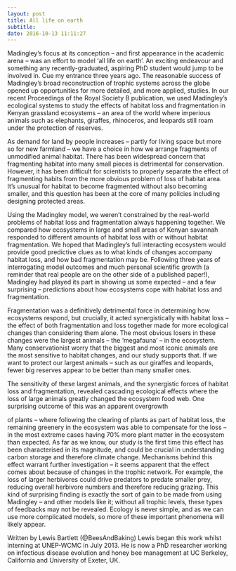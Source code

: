 ```yaml
---
layout: post
title: All life on earth
subtitle:
date: 2016-10-13 11:11:27
---
```


Madingley’s focus at its conception – and first appearance in the academic arena – was an effort to model ‘all life on earth’. An exciting endeavour and something any recently-graduated, aspiring PhD student would jump to be involved in. Cue my entrance three years ago. The reasonable success of Madingley’s broad reconstruction of trophic systems across the globe opened up opportunities for more detailed, and more applied, studies. In our recent Proceedings of the Royal Society B publication, we used Madingley’s ecological systems to study the effects of habitat loss and fragmentation in Kenyan grassland ecosystems – an area of the world where imperious animals such as elephants, giraffes, rhinoceros, and leopards still roam under the protection of reserves.

As demand for land by people increases – partly for living space but more so for new farmland – we have a choice in how we arrange fragments of unmodified animal habitat. There has been widespread concern that fragmenting habitat into many small pieces is detrimental for conservation. However, it has been difficult for scientists to properly separate the effect of fragmenting habits from the more obvious problem of loss of habitat area. It’s unusual for habitat to become fragmented without also becoming smaller, and this question has been at the core of many policies including designing protected areas.

Using the Madingley model, we weren’t constrained by the real-world problems of habitat loss and fragmentation always happening together. We compared how ecosystems in large and small areas of Kenyan savannah responded to different amounts of habitat loss with or without habitat fragmentation. We hoped that Madingley’s full interacting ecosystem would provide good predictive clues as to what kinds of changes accompany habitat loss, and how bad fragmentation may be. Following three years of interrogating model outcomes and much personal scientific growth (a reminder that real people are on the other side of a published paper!), Madingley had played its part in showing us some expected – and a few surprising – predictions about how ecosystems cope with habitat loss and fragmentation.

Fragmentation was a definitively detrimental force in determining how ecosystems respond, but crucially, it acted synergistically with habitat loss – the effect of both fragmentation and loss together made for more ecological changes than considering them alone. The most obvious losers in these changes were the largest animals – the ‘megafauna’ – in the ecosystem. Many conservationist worry that the biggest and most iconic animals are the most sensitive to habitat changes, and our study supports that. If we want to protect our largest animals – such as our giraffes and leopards, fewer big reserves appear to be better than many smaller ones.

The sensitivity of these largest animals, and the synergistic forces of habitat loss and fragmentation, revealed cascading ecological effects where the loss of large animals greatly changed the ecosystem food web. One surprising outcome of this was an apparent overgrowth

of plants – where following the clearing of plants as part of habitat loss, the remaining greenery in the ecosystem was able to compensate for the loss – in the most extreme cases having 70% more plant matter in the ecosystem than expected. As far as we know, our study is the first time this effect has been characterised in its magnitude, and could be crucial in understanding carbon storage and therefore climate change. Mechanisms behind this effect warrant further investigation – it seems apparent that the effect comes about because of changes in the trophic network. For example, the loss of larger herbivores could drive predators to predate smaller prey, reducing overall herbivore numbers and therefore reducing grazing. This kind of surprising finding is exactly the sort of gain to be made from using Madingley – and other models like it; without all trophic levels, these types of feedbacks may not be revealed. Ecology is never simple, and as we can use more complicated models, so more of these important phenomena will likely appear.

Written by Lewis Bartlett (@BeesAndBaking) Lewis began this work whilst interning at UNEP-WCMC in July 2013. He is now a PhD researcher working on infectious disease evolution and honey bee management at UC Berkeley, California and University of Exeter, UK.
